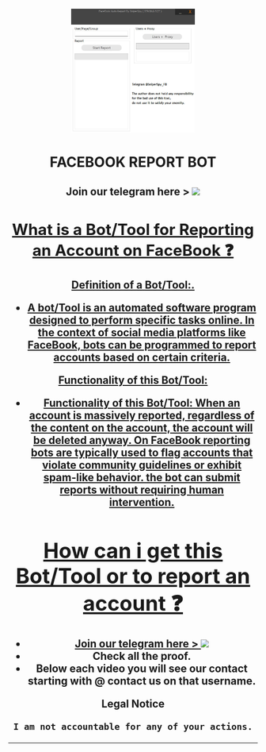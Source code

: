 <p align="center"><img src="logo.png" width="250px" height="250px" alt="insta logo"></p>

<h1 align="center">FACEBOOK REPORT BOT</h1>
<h2 align="center">Join our telegram here > <a href="https://tinyurl.com/yzunj3y2"><img src="https://img.shields.io/badge/Telegram-2CA5E0?style=for-the-badge&logo=telegram&logoColor=white"></a</h2>

## What is a Bot/Tool for Reporting an Account on FaceBook ❓
   Definition of a Bot/Tool:.
  * <p>A bot/Tool is an automated software program designed to perform specific tasks online. In the context of social media platforms like FaceBook, bots can be programmed to report accounts based on certain criteria.</p>
   Functionality of this Bot/Tool: 
* <p>Functionality of this Bot/Tool: When an account is massively reported, regardless of the content on the account, the account will be deleted anyway. On FaceBook reporting bots are typically used to flag accounts that violate community guidelines or exhibit spam-like behavior. the bot can submit reports without requiring human intervention.</p>


# How can i get this Bot/Tool or to report an account ❓
  * Join our telegram here > <a href="https://tinyurl.com/yzunj3y2"><img src="https://img.shields.io/badge/Telegram-2CA5E0?style=for-the-badge&logo=telegram&logoColor=white"></a>
  * Check all the proof.
  * Below each video you will see our contact starting with @ contact us on that username.
</pre>
</p>
</details>


**Legal Notice**

```console
I am not accountable for any of your actions.
```

---
